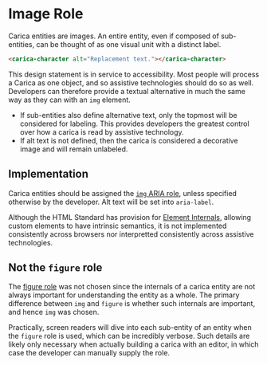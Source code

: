 # Image Role

Carica entities are images. An entire entity, even if composed of sub-entities, can be thought of as one visual unit with a distinct label.

```html
<carica-character alt="Replacement text."></carica-character>
```

This design statement is in service to accessibility. Most people will process a Carica as one object, and so assistive technologies should do so as well. Developers can therefore provide a textual alternative in much the same way as they can with an `img` element.

* If sub-entities also define alternative text, only the topmost will be considered for labeling. This provides developers the greatest control over how a carica is read by assistive technology.
* If alt text is not defined, then the carica is considered a decorative image and will remain unlabeled.

## Implementation

Carica entities should be assigned the [`img` ARIA role](https://developer.mozilla.org/en-US/docs/Web/Accessibility/ARIA/Roles/Role_Img), unless specified otherwise by the developer. Alt text will be set into `aria-label`.

Although the HTML Standard has provision for [Element Internals](https://html.spec.whatwg.org/#element-internals), allowing custom elements to have intrinsic semantics, it is not implemented consistently across browsers nor interpretted consistently across assistive technologies.

## Not the `figure` role

The [figure role](https://developer.mozilla.org/en-US/docs/Web/Accessibility/ARIA/Roles/Figure_Role) was not chosen since the internals of a carica entity are not always important for understanding the entity as a whole. The primary difference between `img` and `figure` is whether such internals are important, and hence `img` was chosen.

Practically, screen readers will dive into each sub-entity of an entity when the `figure` role is used, which can be incredibly verbose. Such details are likely only necessary when actually building a carica with an editor, in which case the developer can manually supply the role.
